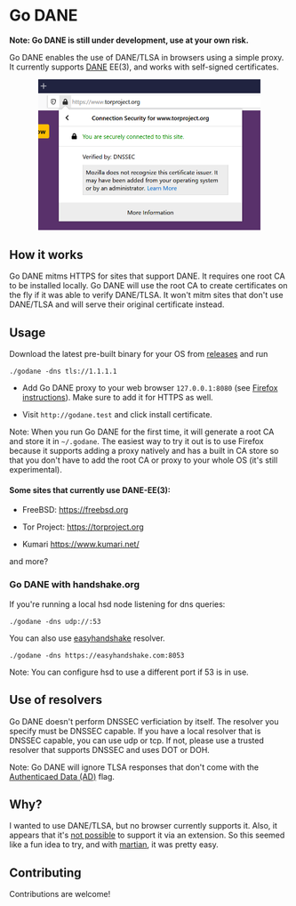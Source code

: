 # Go DANE

**Note: Go DANE is still under development, use at your own risk.**


Go DANE enables the use of DANE/TLSA in browsers using a simple proxy. It currently supports [DANE](https://tools.ietf.org/html/rfc6698) EE(3), and works with self-signed certificates.




<p align="center">
<img src="screenshot.png" width="400px" alt="Go DANE verified DNSSEC"/><br/>
</p>

## How it works

Go DANE mitms HTTPS for sites that support DANE.  It requires one root CA to be installed locally. Go DANE will use the root CA to create certificates on the fly if it was able to verify DANE/TLSA.
It won't mitm sites that don't use DANE/TLSA and will serve their original certificate instead.
 

## Usage

Download the latest pre-built binary for your OS from [releases](https://github.com/buffrr/godane/releases) and run


    ./godane -dns tls://1.1.1.1
    
* Add Go DANE proxy to your web browser `127.0.0.1:8080` (see [Firefox instructions](doc/firefox.md)). Make sure to add it for HTTPS as well. 

* Visit `http://godane.test` and click install certificate.



Note: When you run Go DANE for the first time, it will generate a root CA and store it in `~/.godane`.
The easiest way to try it out is to use Firefox because it supports adding a proxy natively and has a built in CA store so that you don't have to add the root CA or proxy to your whole OS (it's still experimental). 

#### Some sites that currently use DANE-EE(3):
* FreeBSD: https://freebsd.org

* Tor Project: https://torproject.org

* Kumari https://www.kumari.net/

and more?

### Go DANE with handshake.org

If you're running a local hsd node listening for dns queries:

    ./godane -dns udp://:53

You can also use [easyhandshake](https://easyhandshake.com) resolver.

    ./godane -dns https://easyhandshake.com:8053
    
    
Note: You can configure hsd to use a different port if 53 is in use.

## Use of resolvers

Go DANE doesn't perform DNSSEC verficiation by itself. The resolver you specify must be DNSSEC capable. If you have a local resolver that is DNSSEC capable, you can use udp or tcp. If not, please use a trusted resolver that supports DNSSEC and uses DOT or DOH.

Note: Go DANE will ignore TLSA responses that don't come with the [Authenticaed Data (AD)](https://tools.ietf.org/html/rfc3655) flag.

## Why?

I wanted to use DANE/TLSA, but no browser currently supports it. Also, it appears that it's [not possible](https://www.dnssec-validator.cz/) to support it via an extension. So this seemed like a fun idea to try, and with [martian](https://github.com/google/martian), it was pretty easy.


 
## Contributing

Contributions are welcome! 



